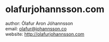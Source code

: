 # olafurjohannsson.com

author: Ólafur Aron Jóhannsson<br>
email: olafur@johannsson.co<br>
website: http://olafurjohannsson.com<br>
